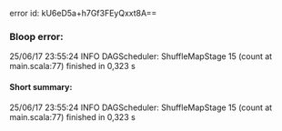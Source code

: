 error id: kU6eD5a+h7Gf3FEyQxxt8A==
### Bloop error:

25/06/17 23:55:24 INFO DAGScheduler: ShuffleMapStage 15 (count at main.scala:77) finished in 0,323 s
#### Short summary: 

25/06/17 23:55:24 INFO DAGScheduler: ShuffleMapStage 15 (count at main.scala:77) finished in 0,323 s